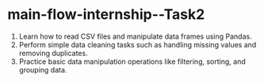 # main-flow-internship--Task2
1. Learn how to read CSV files and manipulate
data frames using Pandas.
2. Perform simple data cleaning tasks such as
handling missing values and removing
duplicates.
3. Practice basic data manipulation operations
like filtering, sorting, and grouping data.
